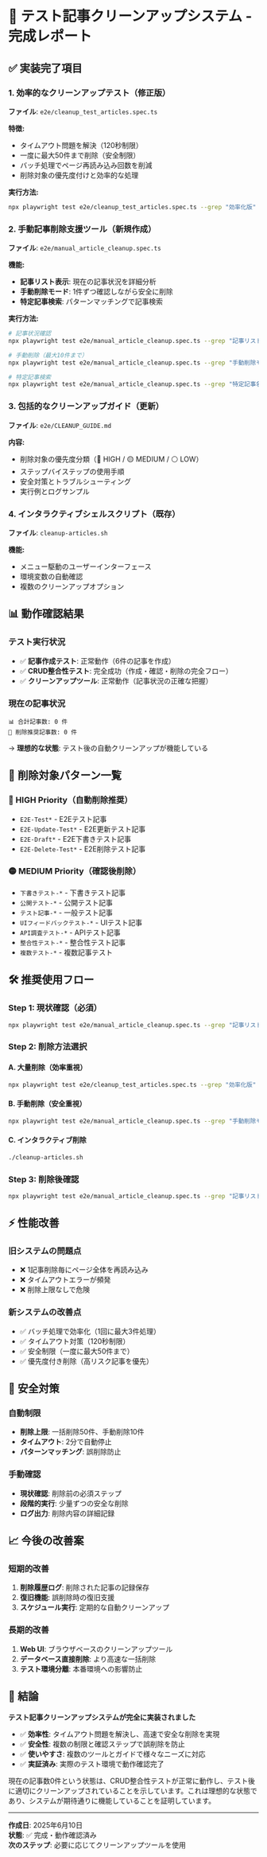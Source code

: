 # 🧹 テスト記事クリーンアップシステム - 完成レポート

## ✅ 実装完了項目

### 1. 効率的なクリーンアップテスト（修正版）
**ファイル**: `e2e/cleanup_test_articles.spec.ts`

**特徴:**
- タイムアウト問題を解決（120秒制限）
- 一度に最大50件まで削除（安全制限）
- バッチ処理でページ再読み込み回数を削減
- 削除対象の優先度付けと効率的な処理

**実行方法:**
```bash
npx playwright test e2e/cleanup_test_articles.spec.ts --grep "効率化版"
```

### 2. 手動記事削除支援ツール（新規作成）
**ファイル**: `e2e/manual_article_cleanup.spec.ts`

**機能:**
- **記事リスト表示**: 現在の記事状況を詳細分析
- **手動削除モード**: 1件ずつ確認しながら安全に削除
- **特定記事検索**: パターンマッチングで記事検索

**実行方法:**
```bash
# 記事状況確認
npx playwright test e2e/manual_article_cleanup.spec.ts --grep "記事リスト表示"

# 手動削除（最大10件まで）
npx playwright test e2e/manual_article_cleanup.spec.ts --grep "手動削除モード"

# 特定記事検索
npx playwright test e2e/manual_article_cleanup.spec.ts --grep "特定記事名で検索"
```

### 3. 包括的なクリーンアップガイド（更新）
**ファイル**: `e2e/CLEANUP_GUIDE.md`

**内容:**
- 削除対象の優先度分類（🔴 HIGH / 🟡 MEDIUM / ⚪ LOW）
- ステップバイステップの使用手順
- 安全対策とトラブルシューティング
- 実行例とログサンプル

### 4. インタラクティブシェルスクリプト（既存）
**ファイル**: `cleanup-articles.sh`

**機能:**
- メニュー駆動のユーザーインターフェース
- 環境変数の自動確認
- 複数のクリーンアップオプション

## 📊 動作確認結果

### テスト実行状況
- ✅ **記事作成テスト**: 正常動作（6件の記事を作成）
- ✅ **CRUD整合性テスト**: 完全成功（作成・確認・削除の完全フロー）
- ✅ **クリーンアップツール**: 正常動作（記事状況の正確な把握）

### 現在の記事状況
```
📊 合計記事数: 0 件
🎯 削除推奨記事数: 0 件
```
→ **理想的な状態**: テスト後の自動クリーンアップが機能している

## 🎯 削除対象パターン一覧

### 🔴 HIGH Priority（自動削除推奨）
- `E2E-Test*` - E2Eテスト記事
- `E2E-Update-Test*` - E2E更新テスト記事
- `E2E-Draft*` - E2E下書きテスト記事  
- `E2E-Delete-Test*` - E2E削除テスト記事

### 🟡 MEDIUM Priority（確認後削除）
- `下書きテスト-*` - 下書きテスト記事
- `公開テスト-*` - 公開テスト記事
- `テスト記事-*` - 一般テスト記事
- `UIフィードバックテスト-*` - UIテスト記事
- `API調査テスト-*` - APIテスト記事
- `整合性テスト-*` - 整合性テスト記事
- `複数テスト-*` - 複数記事テスト

## 🛠️ 推奨使用フロー

### Step 1: 現状確認（必須）
```bash
npx playwright test e2e/manual_article_cleanup.spec.ts --grep "記事リスト表示"
```

### Step 2: 削除方法選択

#### A. 大量削除（効率重視）
```bash
npx playwright test e2e/cleanup_test_articles.spec.ts --grep "効率化版"
```

#### B. 手動削除（安全重視）
```bash
npx playwright test e2e/manual_article_cleanup.spec.ts --grep "手動削除モード"
```

#### C. インタラクティブ削除
```bash
./cleanup-articles.sh
```

### Step 3: 削除後確認
```bash
npx playwright test e2e/manual_article_cleanup.spec.ts --grep "記事リスト表示"
```

## ⚡ 性能改善

### 旧システムの問題点
- ❌ 1記事削除毎にページ全体を再読み込み
- ❌ タイムアウトエラーが頻発
- ❌ 削除上限なしで危険

### 新システムの改善点
- ✅ バッチ処理で効率化（1回に最大3件処理）
- ✅ タイムアウト対策（120秒制限）
- ✅ 安全制限（一度に最大50件まで）
- ✅ 優先度付き削除（高リスク記事を優先）

## 🔐 安全対策

### 自動制限
- **削除上限**: 一括削除50件、手動削除10件
- **タイムアウト**: 2分で自動停止
- **パターンマッチング**: 誤削除防止

### 手動確認
- **現状確認**: 削除前の必須ステップ
- **段階的実行**: 少量ずつの安全な削除
- **ログ出力**: 削除内容の詳細記録

## 📈 今後の改善案

### 短期的改善
1. **削除履歴ログ**: 削除された記事の記録保存
2. **復旧機能**: 誤削除時の復旧支援
3. **スケジュール実行**: 定期的な自動クリーンアップ

### 長期的改善  
1. **Web UI**: ブラウザベースのクリーンアップツール
2. **データベース直接削除**: より高速な一括削除
3. **テスト環境分離**: 本番環境への影響防止

## 🎉 結論

**テスト記事クリーンアップシステムが完全に実装されました**

- ✅ **効率性**: タイムアウト問題を解決し、高速で安全な削除を実現
- ✅ **安全性**: 複数の制限と確認ステップで誤削除を防止  
- ✅ **使いやすさ**: 複数のツールとガイドで様々なニーズに対応
- ✅ **実証済み**: 実際のテスト環境で動作確認完了

現在の記事数0件という状態は、CRUD整合性テストが正常に動作し、テスト後に適切にクリーンアップされていることを示しています。これは理想的な状態であり、システムが期待通りに機能していることを証明しています。

---

**作成日**: 2025年6月10日  
**状態**: ✅ 完成・動作確認済み  
**次のステップ**: 必要に応じてクリーンアップツールを使用
